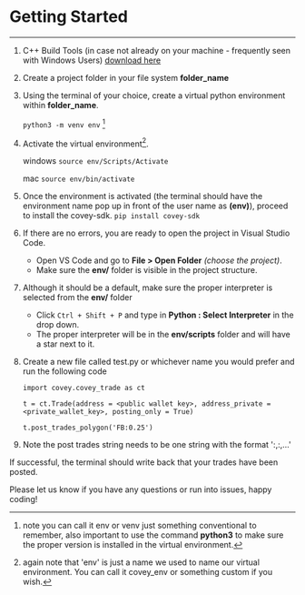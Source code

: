 
# Getting Started
***
1. C++ Build Tools (in case not already on your machine - frequently seen with Windows Users)
[download here](https://visualstudio.microsoft.com/visual-cpp-build-tools/)

2. Create a project folder in your file system **folder_name**

3. Using the terminal of your choice, create a virtual python environment within **folder_name**.

    `python3 -m venv env` [^1]
    
4. Activate the virtual environment[^2]. 

    windows `source env/Scripts/Activate` 

    mac `source env/bin/activate`
 

5. Once the environment is activated (the terminal should have the environment name pop up in front of the user name as **(env)**), proceed to install the covey-sdk.
    `pip install covey-sdk`

6. If there are no errors, you are ready to open the project in Visual Studio Code.
    - Open VS Code and go to **File > Open Folder** *(choose the project)*.
    - Make sure the **env/** folder is visible in the project structure.

7.  Although it should be a default, make sure the proper interpreter is selected from the **env/** folder
    - Click `Ctrl + Shift + P` and type in **Python : Select Interpreter** in the drop down.
    - The proper interpreter will be in the **env/scripts** folder and will have a star next to it.

8. Create a new file called test.py or whichever name you would prefer and run the following code

    `import covey.covey_trade as ct`

    `t = ct.Trade(address = <public wallet key>, address_private = <private_wallet_key>, posting_only = True)`

    `t.post_trades_polygon('FB:0.25')`

[^1]: note you can call it env or venv just something conventional to remember, also important to use the command **python3** to make sure the proper version is installed in the virtual environment.

[^2]: again note that 'env' is just a name we used to name our virtual environment. You can call it covey_env or something custom if you wish.


9. Note the post trades string needs to be one string with the format '<ticker>:<allocation>,<ticker>:<allocation>,...'

If successful, the terminal should write back that your trades have been posted.

Please let us know if you have any questions or run into issues, happy coding!